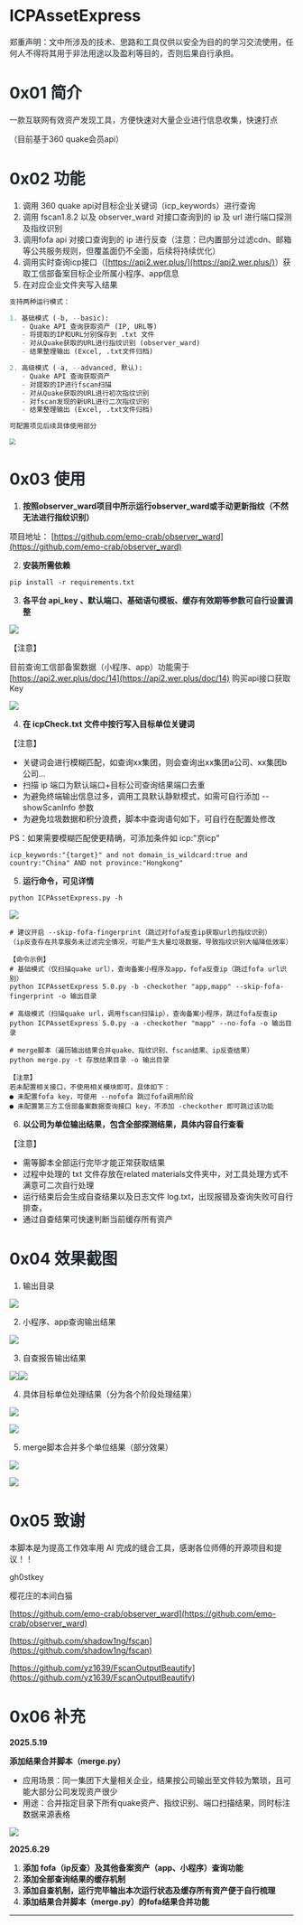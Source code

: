 # ICPAssetExpress

<font style="color:rgb(31, 35, 40);">郑重声明：文中所涉及的技术、思路和工具仅供以安全为目的的学习交流使用，任何人不得将其用于非法用途以及盈利等目的，否则后果自行承担。</font>

# <font style="color:rgb(31, 35, 40);">0x01 简介</font>
<font style="color:rgb(31, 35, 40);">一款互联网有效资产发现工具，方便快速对大量企业进行信息收集，快速打点</font>

<font style="color:rgb(31, 35, 40);">（目前基于360 quake会员api）</font>

# <font style="color:rgb(31, 35, 40);">0x02 功能</font>
1. 调用 <font style="color:rgb(31, 35, 40);">360 quake api对目标企业关键词（icp_keywords）进行查询</font>
2. <font style="color:rgb(31, 35, 40);">调用 fscan1.8.2 以及 observer_ward 对接口查询到的 ip 及 url 进行端口探测及指纹识别</font>
3. <font style="color:rgb(31, 35, 40);">调用fofa api 对接口查询到的 ip 进行反查（注意：已内置部分过滤cdn、邮箱等公共服务规则，但覆盖面仍不全面，后续将持续优化）</font>
4. <font style="color:rgb(31, 35, 40);">调用实时查询icp接口（</font>[https://api2.wer.plus/](https://api2.wer.plus/)<font style="color:rgb(31, 35, 40);">）获取工信部备案目标企业所属小程序、app信息</font>
5. <font style="color:rgb(31, 35, 40);">在对应企业文件夹写入结果</font>

```python
支持两种运行模式：

1. 基础模式 (-b, --basic):
   - Quake API 查询获取资产 (IP, URL等)
   - 将提取的IP和URL分别保存到 .txt 文件
   - 对从Quake获取的URL进行指纹识别 (observer_ward)
   - 结果整理输出 (Excel, .txt文件归档)

2. 高级模式 (-a, --advanced, 默认):
   - Quake API 查询获取资产
   - 对提取的IP进行fscan扫描
   - 对从Quake获取的URL进行初次指纹识别
   - 对fscan发现的新URL进行二次指纹识别
   - 结果整理输出 (Excel, .txt文件归档)

可配置项见后续具体使用部分
```

<img src="https://cdn.nlark.com/yuque/0/2025/png/39031852/1751248440805-9bead298-48b8-4083-838f-a42eaa85f3ca.png" style="zoom:67%;" />

# <font style="color:rgb(31, 35, 40);">0x03 使用</font>

1. **按照observer_ward项目中所示运行observer_ward或手动更新指纹（不然无法进行指纹识别）**

项目地址： [https://github.com/emo-crab/observer_ward](https://github.com/emo-crab/observer_ward)

2. **安装所需依赖**

```plain
pip install -r requirements.txt 
```

3. **<font style="color:rgb(31, 35, 40);">各平台 api_key 、默认端口、基础语句模板、缓存有效期等参数可自行设置调整</font>**

![](https://cdn.nlark.com/yuque/0/2025/png/39031852/1751211625442-744ad3cb-97ed-4910-af2c-6182df81f73e.png)

【注意】

<font style="color:rgb(31, 35, 40);">目前查询工信部备案数据（小程序、app）功能需于 </font>[https://api2.wer.plus/doc/14](https://api2.wer.plus/doc/14) <font style="color:rgb(31, 35, 40);">购买api接口获取Key</font>

![](https://cdn.nlark.com/yuque/0/2025/png/39031852/1751212401234-46f1c1ca-2ea9-4d45-8f7c-420274bb32fc.png)

4. **在 icpCheck.txt 文件中按行写入目标单位关键词**

【注意】

+ 关键词会进行模糊匹配，如查询xx集团，则会查询出xx集团a公司、xx集团b公司...
+ <font style="color:rgb(31, 35, 40);">扫描 ip 端口为默认端口+目标公司查询结果端口去重</font>
+ 为避免终端输出信息过多，调用工具默认<font style="color:rgb(31, 35, 40);">静默模式，如需可自行添加 --showScanInfo 参数</font>
+ 为避免垃圾数据和积分浪费，脚本中查询语句如下，可自行在配置处修改

PS：如果需要模糊匹配使更精确，可添加条件如 icp:"京icp"

```plain
icp_keywords:"{target}" and not domain_is_wildcard:true and country:"China" AND not province:"Hongkong"
```

5. **<font style="color:rgb(31, 35, 40);">运行命令，可见详情</font>**

```plain
python ICPAssetExpress.py -h
```

![](https://cdn.nlark.com/yuque/0/2025/png/39031852/1751211885603-16ba289e-ea22-4ba5-96b3-bdaf7771f35f.png)

```plain
# 建议开启 --skip-fofa-fingerprint（跳过对fofa反查ip获取url的指纹识别）
（ip反查存在共享服务未过滤完全情况，可能产生大量垃圾数据，导致指纹识别大幅降低效率）

【命令示例】
# 基础模式（仅扫描quake url），查询备案小程序及app，fofa反查ip（跳过fofa url识别）
python ICPAssetExpress 5.0.py -b -checkother "app,mapp" --skip-fofa-fingerprint -o 输出目录

# 高级模式（扫描quake url，调用fscan扫描ip），查询备案小程序，跳过fofa反查ip
python ICPAssetExpress 5.0.py -a -checkother "mapp" --no-fofa -o 输出目录

# merge脚本（遍历输出结果合并quake、指纹识别、fscan结果、ip反查结果）
python merge.py -t 存放结果目录 -o 输出目录

【注意】
若未配置相关接口，不使用相关模块即可，具体如下：
● 未配置fofa key，可使用 --nofofa 跳过fofa调用阶段
● 未配置第三方工信部备案数据查询接口 key，不添加 -checkother 即可跳过该功能
```

6. **以公司为单位输出结果，包含全部探测结果，具体内容自行查看**

【注意】

+ 需等脚本全部运行完毕才能正常获取结果
+ 过程中处理的 txt 文件存放在related materials文件夹中，对工具处理方式不满意可二次自行处理
+ 运行结束后会生成自查结果以及日志文件 log.txt，出现报错及查询失败可自行排查，
+ 通过自查结果可快速判断当前缓存所有资产

# <font style="color:rgb(31, 35, 40);">0x04 效果截图</font>
1. 输出目录

![](https://cdn.nlark.com/yuque/0/2025/png/39031852/1751218745414-a5f27856-d5b1-4e50-9dd0-6658f419a3ce.png)

2. 小程序、app查询输出结果

![](https://cdn.nlark.com/yuque/0/2025/png/39031852/1751218618812-2ec27e6c-e390-442f-b0ff-916b612d50ab.png)

3. 自查报告输出结果

![](https://cdn.nlark.com/yuque/0/2025/png/39031852/1751216925325-a1f92fc4-b086-4730-a219-25823d07fa4c.png)![](https://cdn.nlark.com/yuque/0/2025/png/39031852/1751246597256-f9a6b26e-bf09-45ed-bdbb-6ccac0fdf36c.png)

4. 具体目标单位处理结果（分为各个阶段处理结果）

![](https://cdn.nlark.com/yuque/0/2025/png/39031852/1751246401269-ae8af290-a50c-46d8-ba3f-60b0f8a95d14.png)

![](https://cdn.nlark.com/yuque/0/2025/png/39031852/1751249024726-4cffd017-6b76-4495-bf98-ce3211b2ede3.png)

5. merge脚本合并多个单位结果（部分效果）

![](https://cdn.nlark.com/yuque/0/2025/png/39031852/1751245873201-f74e4e20-4377-4fb5-8b6a-1effbd3a3e37.png)

![](https://cdn.nlark.com/yuque/0/2025/png/39031852/1751246249588-5f1ae56f-3f71-477c-bf0d-7dbdf5f26af7.png)

# <font style="color:rgb(31, 35, 40);">0x05 致谢</font>
本脚本是为提高工作效率用 AI 完成的缝合工具，感谢各位师傅的开源项目和提议！！

<font style="color:rgb(31, 35, 40);">gh0stkey</font>

<font style="color:rgb(31, 35, 40);">樱花庄的本间白猫</font>

[https://github.com/emo-crab/observer_ward](https://github.com/emo-crab/observer_ward)

[https://github.com/shadow1ng/fscan](https://github.com/shadow1ng/fscan)

[https://github.com/yz1639/FscanOutputBeautify](https://github.com/yz1639/FscanOutputBeautify)

# <font style="color:rgb(31, 35, 40);">0x06 补充</font>
**2025.5.19**

**添加结果合并脚本（merge.py）**

+ 应用场景：同一集团下大量相关企业，结果按公司输出至文件较为繁琐，且可能大部分公司发现资产很少
+ 用途：合并指定目录下所有quake资产、指纹识别、端口扫描结果，同时标注数据来源表格

![](https://cdn.nlark.com/yuque/0/2025/png/39031852/1747646993640-19ac82c1-afd9-4187-b1ab-f789ccfc9bd9.png)

**2025.6.29**

1. **添加 fofa（ip反查）及其他备案资产（app、小程序）查询功能**
2. **添加全部查询结果的缓存机制**
3. **添加自查机制，运行完毕输出本次运行状态及缓存所有资产便于自行梳理**
4. **添加结果合并脚本（merge.py）的fofa结果合并功能**

****



